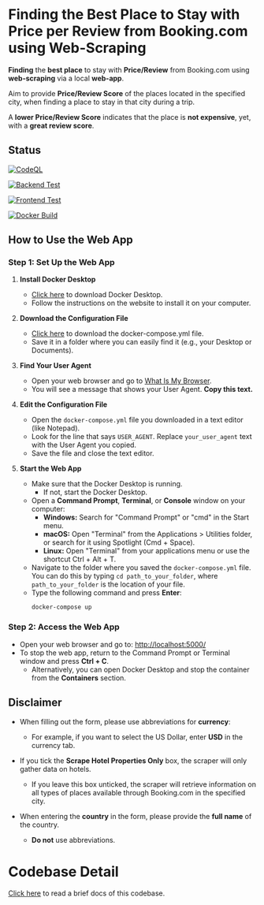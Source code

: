 # Finding the Best Place to Stay with Price per Review from Booking.com using Web-Scraping
**Finding** the **best place** to stay with **Price/Review** from Booking.com using **web-scraping** via a local **web-app**.

Aim to provide **Price/Review Score** of the places located in the specified city,
when finding a place to stay in that city during a trip.  

A **lower Price/Review Score** indicates that the place is **not expensive**, yet, with a **great review score**.   

## Status
[![CodeQL](https://github.com/sakan811/Find-the-Best-Place-to-Stay-with-Price-per-Review/actions/workflows/codeql.yml/badge.svg)](https://github.com/sakan811/Find-the-Best-Place-to-Stay-with-Price-per-Review/actions/workflows/codeql.yml)  

[![Backend Test](https://github.com/sakan811/Find-the-Best-Place-to-Stay-with-Price-per-Review/actions/workflows/backend-test.yml/badge.svg)](https://github.com/sakan811/Find-the-Best-Place-to-Stay-with-Price-per-Review/actions/workflows/backend-test.yml)

[![Frontend Test](https://github.com/sakan811/Find-the-Best-Place-to-Stay-with-Price-per-Review/actions/workflows/frontend-test.yml/badge.svg)](https://github.com/sakan811/Find-the-Best-Place-to-Stay-with-Price-per-Review/actions/workflows/frontend-test.yml)

[![Docker Build](https://github.com/sakan811/Find-the-Best-Place-to-Stay-with-Price-per-Review/actions/workflows/docker-build.yml/badge.svg)](https://github.com/sakan811/Find-the-Best-Place-to-Stay-with-Price-per-Review/actions/workflows/docker-build.yml)

## How to Use the Web App

### Step 1: Set Up the Web App

1. **Install Docker Desktop**
   - [Click here](https://www.docker.com/products/docker-desktop) to download Docker Desktop.
   - Follow the instructions on the website to install it on your computer.

2. **Download the Configuration File**
   - [Click here](docker-compose.yml) to download the docker-compose.yml file.
   - Save it in a folder where you can easily find it (e.g., your Desktop or Documents).

3. **Find Your User Agent**
   - Open your web browser and go to [What Is My Browser](https://www.whatismybrowser.com/detect/what-is-my-user-agent/).
   - You will see a message that shows your User Agent. **Copy this text.**

4. **Edit the Configuration File**
   - Open the `docker-compose.yml` file you downloaded in a text editor (like Notepad).
   - Look for the line that says `USER_AGENT`. Replace `your_user_agent` text with the User Agent you copied. 
   - Save the file and close the text editor.

5. **Start the Web App**
   - Make sure that the Docker Desktop is running.
      - If not, start the Docker Desktop. 
   - Open a **Command Prompt**, **Terminal**, or **Console** window on your computer:
     - **Windows:** Search for "Command Prompt" or "cmd" in the Start menu.
     - **macOS:** Open "Terminal" from the Applications > Utilities folder, or search for it using Spotlight (Cmd + Space).
     - **Linux:** Open "Terminal" from your applications menu or use the shortcut Ctrl + Alt + T.
   - Navigate to the folder where you saved the `docker-compose.yml` file. You can do this by typing `cd path_to_your_folder`, where `path_to_your_folder` is the location of your file. 
   - Type the following command and press **Enter**:
     ```
     docker-compose up
     ```

### Step 2: Access the Web App
- Open your web browser and go to: [http://localhost:5000/](http://localhost:5000/)
- To stop the web app, return to the Command Prompt or Terminal window and press **Ctrl + C**. 
  - Alternatively, you can open Docker Desktop and stop the container from the **Containers** section.

## Disclaimer

- When filling out the form, please use abbreviations for **currency**:
  - For example, if you want to select the US Dollar, enter **USD** in the currency tab.

- If you tick the **Scrape Hotel Properties Only** box, the scraper will only gather data on hotels. 
  - If you leave this box unticked, the scraper will retrieve information on all types of places available through Booking.com in the specified city.

- When entering the **country** in the form, please provide the **full name** of the country. 
  - **Do not** use abbreviations.

# Codebase Detail
[Click here](docs/DOCS.md) to read a brief docs of this codebase.
